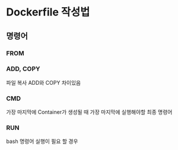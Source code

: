 # Dockerfile 작성법

## 명령어

### FROM

### ADD, COPY
파일 복사
ADD와 COPY 차이있음

### CMD
가장 마지막에 Container가 생성될 때 가장 마지막에 실행해야할 최종 명령어

### RUN
bash 명령어 실행이 필요 할 경우
